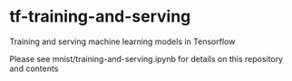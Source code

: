 # tf-training-and-serving
Training and serving machine learning models in Tensorflow

Please see mnist/training-and-serving.ipynb for details on this repository and contents
